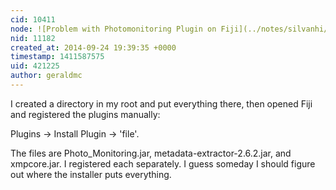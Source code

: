 ```yaml
---
cid: 10411
node: ![Problem with Photomonitoring Plugin on Fiji](../notes/silvanhi/09-24-2014/problem-with-photomonitoring-plugin-on-fiji)
nid: 11182
created_at: 2014-09-24 19:39:35 +0000
timestamp: 1411587575
uid: 421225
author: geraldmc
---
```


I created a directory in my root and put everything there, then opened Fiji and registered the plugins manually:
 
Plugins -> Install Plugin -> 'file'. 

The files are Photo_Monitoring.jar, metadata-extractor-2.6.2.jar, and xmpcore.jar.  I registered each separately. I guess someday I should figure out where the installer puts everything. 